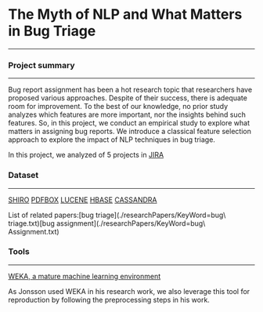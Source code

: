 # The Myth of NLP and What Matters in Bug Triage
***
### Project summary
***
Bug report assignment has been a hot research topic that researchers have proposed various approaches. Despite of their success, there is adequate room for improvement. To the best of our knowledge, no prior study analyzes which features are more important, nor the insights behind such features. So, in this project, we conduct an empirical study to explore what matters in assigning bug reports. We introduce a classical feature selection approach to explore the impact of NLP techniques in bug triage.

In this project, we analyzed of 5 projects in [JIRA](https://issues.apache.org/jira)

### Dataset
***
[SHIRO](./dataset/shiro.txt) [PDFBOX](./dataset/pdfbox.txt) [LUCENE](./dataset/lucene.txt) [HBASE](./dataset/hbase.txt) [CASSANDRA](./dataset/cassandra.txt)

List of related papers:[bug triage](./researchPapers/KeyWord=bug\ triage.txt)[bug assignment](./researchPapers/KeyWord=bug\ Assignment.txt)

### Tools
***
[WEKA, a mature machine learning environment](https://www.cs.waikato.ac.nz/ml/weka/)

As Jonsson used WEKA in his research work, we also leverage this tool for reproduction by following the preprocessing steps in his work.
